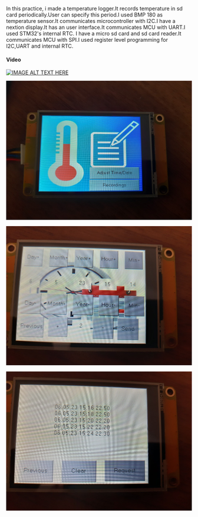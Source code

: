 In this practice, i made a temperature logger.It records temperature in sd card periodically.User can specify this period.I used  BMP 180 as temperature sensor.It communicates microcontroller with I2C.I have a nextion display.It has an user interface.It communicates MCU with UART.I used STM32's internal RTC. I have a micro sd card and sd card reader.It communicates MCU with SPI.I used register level programming for I2C,UART and internal RTC.

#### Video ####
[![IMAGE ALT TEXT HERE](https://img.youtube.com/vi/gkl3Zgi0RQA/0.jpg)](https://www.youtube.com/watch?v=gkl3Zgi0RQA)

<p>
    <img src="images/1.jpg"  />
</p>


<p>
    <img src="images/2.jpg" />
</p>


<p>
    <img src="images/3.jpg" />
</p>


